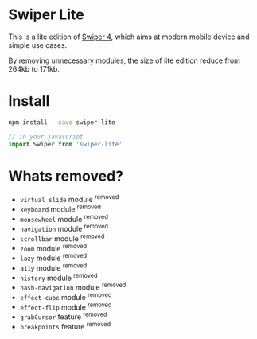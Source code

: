 Swiper Lite
==========

This is a lite edition of [Swiper 4](https://github.com/nolimits4web/swiper/), which aims at modern mobile device and simple use cases.

By removing unnecessary modules, the size of lite edition reduce from 264kb to 171kb.

# Install
```bash
npm install --save swiper-lite
```

```javascript
// in your javascript
import Swiper from 'swiper-lite'
```

# Whats removed?

- `virtual slide` module <sup>removed</sup>
- `keyboard` module <sup>removed</sup>
- `mousewheel` module <sup>removed</sup>
- `navigation` module <sup>removed</sup>
- `scrollbar` module <sup>removed</sup>
- `zoom` module <sup>removed</sup>
- `lazy` module <sup>removed</sup>
- `a11y` module <sup>removed</sup>
- `history` module <sup>removed</sup>
- `hash-navigation` module <sup>removed</sup>
- `effect-cube` module <sup>removed</sup>
- `effect-flip` module <sup>removed</sup>
- `grabCursor` feature <sup>removed</sup>
- `breakpoints` feature <sup>removed</sup>
